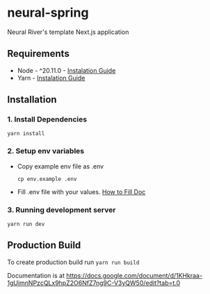 # neural-spring
Neural River's template Next.js application

## Requirements
- Node - ^20.11.0 - [Instalation Guide](https://nodejs.org/en/learn/getting-started/how-to-install-nodejs)
- Yarn - [Instalation Guide](https://classic.yarnpkg.com/lang/en/docs/install/#mac-stable)

## Installation
### 1. Install Dependencies
```yarn install```

### 2. Setup env variables
- Copy example env file as .env

    ```cp env.example .env```

- Fill .env file with your values.  [How to Fill Doc](https://docs.google.com/document/d/1p2PaHiilrcTqcdd5MNh6ipAlMCDUN9TlTUX_zyPAcFg/edit?tab=t.0)

### 3. Running development server
```yarn run dev```


## Production Build
To create production build run ```yarn run build```

Documentation is at https://docs.google.com/document/d/1KHkraa-1gUimnNPzcQLx9hpZ2O6NfZ7ng9C-V3yQW50/edit?tab=t.0
